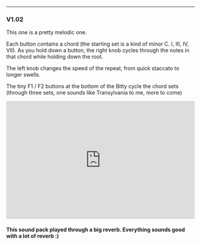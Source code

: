 ---------------
### V1.02  
This one is a pretty melodic one. 

Each button contains a chord (the starting set is a kind of minor C. I, III, IV, VII). As you hold down a button, the right knob cycles through the notes in that chord while holding down the root. 

The left knob changes the speed of the repeat, from quick staccato to longer swells.

The tiny F1 / F2 buttons at the bottom of the Bitty cycle the chord sets (through three sets, one sounds like Transylvania to me, more to come)


<iframe width="100%" height="315" src="https://www.youtube.com/embed/0iHzb4_qKjA" frameborder="0" allow="accelerometer; autoplay; clipboard-write; encrypted-media; gyroscope; picture-in-picture" allowfullscreen></iframe>

#### This sound pack played through a big reverb. Everything sounds good with a lot of reverb :)

